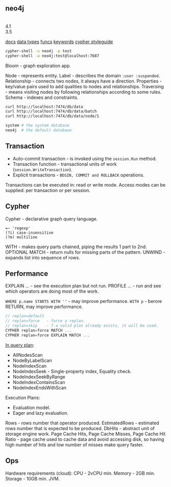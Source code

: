 neo4j
-
<br>4.1
<br>3.5

[docs](https://neo4j.com/docs/)
[data types](https://neo4j.com/docs/cypher-manual/current/syntax/values/)
[funcs](https://neo4j.com/docs/cypher-manual/current/functions/)
[keywords](https://neo4j.com/docs/cypher-manual/current/keyword-glossary/)
[cypher styleguide](https://neo4j.com/docs/cypher-manual/current/styleguide/)

````sh
cypher-shell -u neo4j -p test
cypher-shell -a neo4j:test@localhost:7687
````

Bloom - graph exploration app.

Node - represents entity.
Label - describes the domain `:user :suspended`.
Relationship - connects two nodes, it always have a direction.
Properties - key/value pairs used to add qualities to nodes and relationships.
Traversing - means visiting nodes by following relationships according to some rules.
Schema - indexes and constraints.

````sh
curl http://localhost:7474/db/data
curl http://localhost:7474/db/data/batch
curl http://localhost:7474/db/data/node/1

system # the system database
neo4j  # the default database
````

## Transaction

* Auto-commit transaction - is invoked using the `session.Run` method.
* Transaction function - transactional units of work (`session.WriteTransaction`).
* Explicit transactions - `BEGIN, COMMIT and ROLLBACK` operations.

Transactions can be executed in: read or write mode.
Access modes can be supplied: per transaction or per session.

## Cypher

Cypher - declarative graph query language.

````
=~ 'regexp'
(?i) case-insensitive
(?m) multiline
````

WITH -  makes query parts chained, piping the results 1 part to 2nd.
OPTIONAL MATCH - return nulls for missing parts of the pattern.
UNWIND - expands list into sequence of rows.

## Performance

EXPLAIN ... - see the execution plan but not run.
PROFILE ... - run and see which operators are doing most of the work.

`WHERE p.name STARTS WITH ''` - may improve performance.
`WITH p` - berore RETURN, may improve performance.

````js
// replan=default
// replan=force   - force a replan.
// replan=skip    - f a valid plan already exists, it will be used.
CYPHER replan=force MATCH ...
CYPHER replan=force EXPLAIN MATCH ...
````

[In query plan](https://neo4j.com/docs/cypher-manual/current/execution-plans/operator-summary/):
* AllNodesScan
* NodeByLabelScan
* NodeIndexScan
* NodeIndexSeek - Single-property index, Equality check.
* NodeIndexSeekByRange
* NodeIndexContainsScan
* NodeIndexEndsWithScan

Execution Plans:
* Evaluation model.
* Eager and lazy evaluation.

Rows - rows number that operator produced.
EstimatedRows - estimated rows number that is expected to be produced.
DbHits - abstract unit of storage engine work.
Page Cache Hits, Page Cache Misses, Page Cache Hit Ratio - page cache
used to cache data and avoid accessing disk,
so having high number of hits and low number of misses make query faster.

## Ops

Hardware requirements (cloud):
CPU - 2vCPU min.
Memory - 2GB min.
Storage - 10GB min.
JVM.
